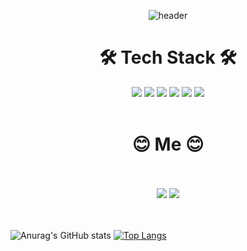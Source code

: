 <div align=center>

![header](https://capsule-render.vercel.app/api?type=waving&color=auto&height=300&section=header&text=Welcome&fontSize=90&fontColor=#ffff)



 #  🛠️ Tech Stack 🛠️



<img src ="https://img.shields.io/badge/Java-007396?style=flat-square&logo=Java&logoColor=white"/>  <img src ="https://img.shields.io/badge/Javascript-F7DF1E?style=flat-square&logo=Javascript&logoColor=black"/>  <img src ="https://img.shields.io/badge/Spring-6DB33F?style=flat-square&logo=Spring&logoColor=white"/>  <img src ="https://img.shields.io/badge/Mysql-4479A1?style=flat-square&logo=Mysql&logoColor=white"/>  <img src ="https://img.shields.io/badge/HTML5-E34F26?style=flat-square&logo=HTML5&logoColor=white"/>  <img src ="https://img.shields.io/badge/CSS3-1572B6?style=flat-square&logo=CSS3&logoColor=white"/>
<br>
<br>
#  😊 Me 😊
<br>
<br>
<a href="https://velog.io/@haseung22"><img src ="https://img.shields.io/badge/Velog-6DB33F?style=flat-square&logo=Velog&logoColor=white"/></a> <a href="mailto:dlgktmd0naver.com"><img src ="https://img.shields.io/badge/Naver-6DB33F?style=flat-square&logo=Naver&logoColor=white"/></a>
<br>
<br>
<br>

</div>

![Anurag's GitHub stats](https://github-readme-stats.vercel.app/api?username=HaSeung2&show_icons=true&theme=radical)          [![Top Langs](https://github-readme-stats.vercel.app/api/top-langs/?username=HaSeung2&layout=compact)](https://github.com/HaSeung2/github-readme-stats)


<!---
HaSeung2/HaSeung2 is a ✨ special ✨ repository because its `README.md` (this file) appears on your GitHub profile.
You can click the Preview link to take a look at your changes.
--->



